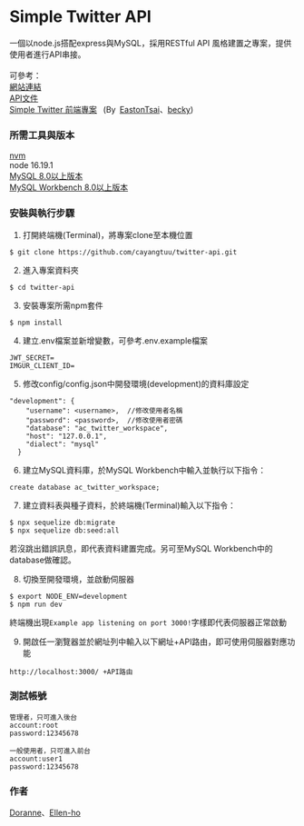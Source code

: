 # Simple Twitter API
一個以node.js搭配express與MySQL，採用RESTful API 風格建置之專案，提供使用者進行API串接。  
<br/>
可參考：  
[網站連結](https://eastontsai.github.io/Twitter/tweets)  
[API文件](https://ivory-planet-444.notion.site/Twitter-API-7bcfb68e1a6c4c07b65e8b9ee62e82b6)  
[Simple Twitter 前端專案](https://github.com/EastonTsai/Twitter) &ensp;(By&ensp;[EastonTsai](https://github.com/EastonTsai)、[becky](https://github.com/beckyyyyy))
<br/>
### 所需工具與版本
[nvm](https://github.com/nvm-sh/nvm)  
node 16.19.1  
[MySQL 8.0以上版本](https://downloads.mysql.com/archives/installer/)  
[MySQL Workbench 8.0以上版本](https://downloads.mysql.com/archives/workbench/)  
### 安裝與執行步驟
1. 打開終端機(Terminal)，將專案clone至本機位置
```
$ git clone https://github.com/cayangtuu/twitter-api.git
```
2. 進入專案資料夾
```
$ cd twitter-api
```
3. 安裝專案所需npm套件
```
$ npm install
```
4. 建立.env檔案並新增變數，可參考.env.example檔案
```
JWT_SECRET=
IMGUR_CLIENT_ID=
```
5. 修改config/config.json中開發環境(development)的資料庫設定
```
"development": {
    "username": <username>,  //修改使用者名稱
    "password": <password>,  //修改使用者密碼
    "database": "ac_twitter_workspace",  
    "host": "127.0.0.1",
    "dialect": "mysql"
  }
```
6. 建立MySQL資料庫，於MySQL Workbench中輸入並執行以下指令：
```
create database ac_twitter_workspace;
```
7. 建立資料表與種子資料，於終端機(Terminal)輸入以下指令：
```
$ npx sequelize db:migrate
$ npx sequelize db:seed:all
```
若沒跳出錯誤訊息，即代表資料建置完成。另可至MySQL Workbench中的database做確認。

8. 切換至開發環境，並啟動伺服器
```
$ export NODE_ENV=development
$ npm run dev
```
終端機出現```Example app listening on port 3000!```字樣即代表伺服器正常啟動

9. 開啟任一瀏覽器並於網址列中輸入以下網址+API路由，即可使用伺服器對應功能
```
http://localhost:3000/ +API路由  
```

### 測試帳號
```
管理者，只可進入後台
account:root
password:12345678  

一般使用者，只可進入前台
account:user1
password:12345678
```

### 作者
[Doranne](https://github.com/cayangtuu)、[Ellen-ho](https://github.com/Ellen-ho)
